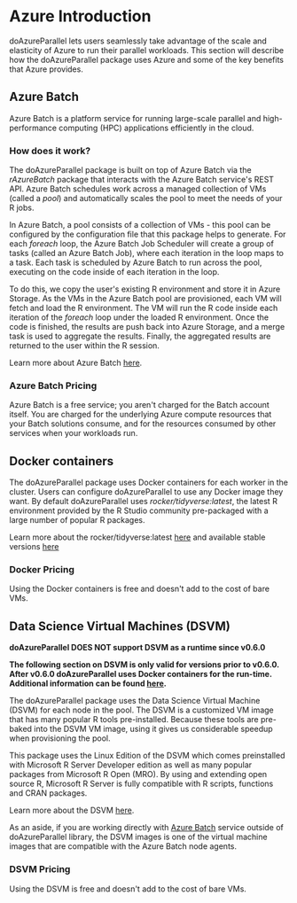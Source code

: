 # Azure Introduction

doAzureParallel lets users seamlessly take advantage of the scale and elasticity of Azure to run their parallel workloads. This section will describe how the doAzureParallel package uses Azure and some of the key benefits that Azure provides.

## Azure Batch

Azure Batch is a platform service for running large-scale parallel and high-performance computing (HPC) applications efficiently in the cloud.

### How does it work?

The doAzureParallel package is built on top of Azure Batch via the *rAzureBatch* package that interacts with the Azure Batch service's REST API. Azure Batch schedules work across a managed collection of VMs (called a *pool*) and automatically scales the pool to meet the needs of your R jobs.

In Azure Batch, a pool consists of a collection of VMs - this pool can be configured by the configuration file that this package helps to generate. For each *foreach* loop, the Azure Batch Job Scheduler will create a group of tasks (called an Azure Batch Job), where each iteration in the loop maps to a task. Each task is scheduled by Azure Batch to run across the pool, executing on the code inside of each iteration in the loop. 

To do this, we copy the user's existing R environment and store it in Azure Storage. As the VMs in the Azure Batch pool are provisioned, each VM will fetch and load the R environment. The VM will run the R code inside each iteration of the *foreach* loop under the loaded R environment. Once the code is finished, the results are push back into Azure Storage, and a merge task is used to aggregate the results. Finally, the aggregated results are returned to the user within the R session.

Learn more about Azure Batch [here](https://docs.microsoft.com/en-us/azure/batch/batch-technical-overview#pricing).

### Azure Batch Pricing

Azure Batch is a free service; you aren't charged for the Batch account itself. You are charged for the underlying Azure compute resources that your Batch solutions consume, and for the resources consumed by other services when your workloads run.

## Docker containers

The doAzureParallel package uses Docker containers for each worker in the cluster. Users can configure doAzureParallel to use any Docker image they want. By default doAzureParallel uses _rocker/tidyverse:latest_, the latest R environment provided by the R Studio community pre-packaged with a large number of popular R packages.

Learn more about the rocker/tidyverse:latest [here](https://hub.docker.com/r/rocker/tidyverse/) and available stable versions [here](https://hub.docker.com/r/rocker/tidyverse/tags/)

### Docker Pricing
Using the Docker containers is free and doesn't add to the cost of bare VMs.

## Data Science Virtual Machines (DSVM) 

**doAzureParallel DOES NOT support DSVM as a runtime since v0.6.0**

**The following section on DSVM is only valid for versions prior to v0.6.0. After v0.6.0 doAzureParallel uses Docker containers for the run-time. Additional information can be found [here](./30-customize-cluster.md).**


The doAzureParallel package uses the Data Science Virtual Machine (DSVM) for each node in the pool. The DSVM is a customized VM image that has many popular R tools pre-installed. Because these tools are pre-baked into the DSVM VM image, using it gives us considerable speedup when provisioning the pool.

This package uses the Linux Edition of the DSVM which comes preinstalled with Microsoft R Server Developer edition as well as many popular packages from Microsoft R Open (MRO). By using and extending open source R, Microsoft R Server is fully compatible with R scripts, functions and CRAN packages.

Learn more about the DSVM [here](https://azuremarketplace.microsoft.com/en-us/marketplace/apps/microsoft-ads.standard-data-science-vm?tab=Overview).

As an aside, if you are working directly with [Azure Batch](https://docs.microsoft.com/azure/batch/) service outside of doAzureParallel library, the DSVM images is one of the virtual machine images that are compatible with the Azure Batch node agents. 

### DSVM Pricing
Using the DSVM is free and doesn't add to the cost of bare VMs.



